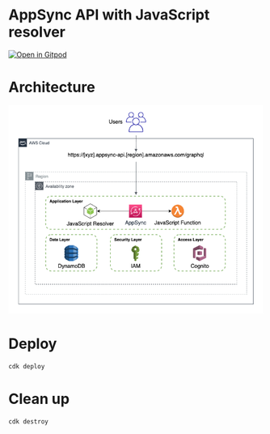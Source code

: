 # AppSync API with JavaScript resolver

[![Open in Gitpod](https://gitpod.io/button/open-in-gitpod.svg)](https://gitpod.io/#https://github.com/kavichu/aws-appsync-typescript.git)

# Architecture

![AppSync](images/architecture.png)

# Deploy

```sh
cdk deploy
```

# Clean up

```sh
cdk destroy
```